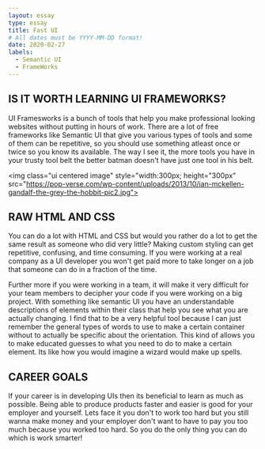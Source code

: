 ```yaml
---
layout: essay
type: essay
title: Fast UI
# All dates must be YYYY-MM-DD format!
date: 2020-02-27
labels:
  - Semantic UI
  - FrameWorks
---
```

## IS IT WORTH LEARNING UI FRAMEWORKS?
UI Framesworks is a bunch of tools that help you make professional looking websites without putting in 
hours of work. There are a lot of free frameworks like Semantic UI that give you various types of tools
and some of them can be repetitive, so you should use something atleast once or twice so you know its available. The way I see it, the more tools you have in your trusty tool belt the better batman doesn't have just one tool in his belt.  

<img class="ui centered image" style="width:300px; height="300px" src="https://pop-verse.com/wp-content/uploads/2013/10/ian-mckellen-gandalf-the-grey-the-hobbit-pic2.jpg">


## RAW HTML AND CSS

You can do a lot with HTML and CSS but would you rather do a lot to get the same result as someone who did very little? Making custom styling can get repetitive, confusing, and time consuming. If you were working at a real company as a UI developer you won't get paid more to take longer on a job that someone can do in a fraction of the time. 

Further more if you were working in a team, it will make it very difficult for your team members to decipher your code if you were working on a big project. With something like semantic UI you have an understandable descriptions of elements within their class that help you see what you are actually changing. I find that to be a very helpful tool because I can just remember the general types of words to use to make a certain container without to actually be specific about the orientation. This kind of allows you to make educated guesses to what you need to do to make a certain element. Its like how you would imagine a wizard would make up spells. 

## CAREER GOALS

If your career is in developing UIs then its beneficial to learn as much as possible. Being able to produce products faster and easier is good for your employer and yourself. Lets face it you don't to work too hard but you still wanna make money and your employer don't want to have to pay you too much because you worked too hard. So you do the only thing you can do which is work smarter!




